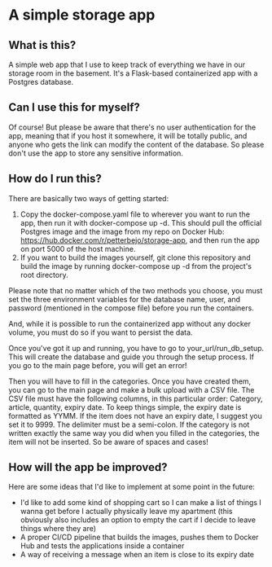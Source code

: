 # A simple storage app
## What is this?
A simple web app that I use to keep track of everything we have in our storage room in the basement. It's a Flask-based containerized app with a Postgres database. 

## Can I use this for myself?
Of course! But please be aware that there's no user authentication for the app, meaning that if you host it somewhere, it will be totally public, and anyone who gets the link can modify the content of the database. So please don't use the app to store any sensitive information. 

## How do I run this?
There are basically two ways of getting started:
1. Copy the docker-compose.yaml file to wherever you want to run the app, then run it with docker-compose up -d. This should pull the official Postgres image and the image from my repo on Docker Hub: https://hub.docker.com/r/petterbejo/storage-app, and then run the app on port 5000 of the host machine. 
2. If you want to build the images yourself, git clone this repository and build the image by running docker-compose up -d from the project's root directory.

Please note that no matter which of the two methods you choose, you must set the three environment variables for the database name, user, and password (mentioned in the compose file) before you run the containers.

And, while it is possible to run the containerized app without any docker volume, you must do so if you want to persist the data. 

Once you've got it up and running, you have to go to your_url/run_db_setup. This will create the database and guide you through the setup process. If you go to the main page before, you will get an error!

Then you will have to fill in the categories. Once you have created them, you can go to the main page and make a bulk upload with a CSV file. The CSV file must have the following columns, in this particular order: Category, article, quantity, expiry date. To keep things simple, the expiry date is formatted as YYMM. If the item does not have an expiry date, I suggest you set it to 9999. The delimiter must be a semi-colon. If the category is not written exactly the same way you did when you filled in the categories, the item will not be inserted. So be aware of spaces and cases!

## How will the app be improved?
Here are some ideas that I'd like to implement at some point in the future:

- I'd like to add some kind of shopping cart so I can make a list of things I wanna get before I actually physically leave my apartment (this obviously also includes an option to empty the cart if I decide to leave things where they are)
- A proper CI/CD pipeline that builds the images, pushes them to Docker Hub and tests the applications inside a container 
- A way of receiving a message when an item is close to its expiry date

